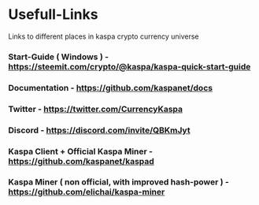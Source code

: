 # Usefull-Links
Links to different places in kaspa crypto currency universe 

### Start-Guide ( Windows ) - https://steemit.com/crypto/@kaspa/kaspa-quick-start-guide 
### Documentation - https://github.com/kaspanet/docs 
### Twitter - https://twitter.com/CurrencyKaspa 
### Discord - https://discord.com/invite/QBKmJyt 
### Kaspa Client + Official Kaspa Miner - https://github.com/kaspanet/kaspad
### Kaspa Miner ( non official, with improved hash-power )  - https://github.com/elichai/kaspa-miner 
